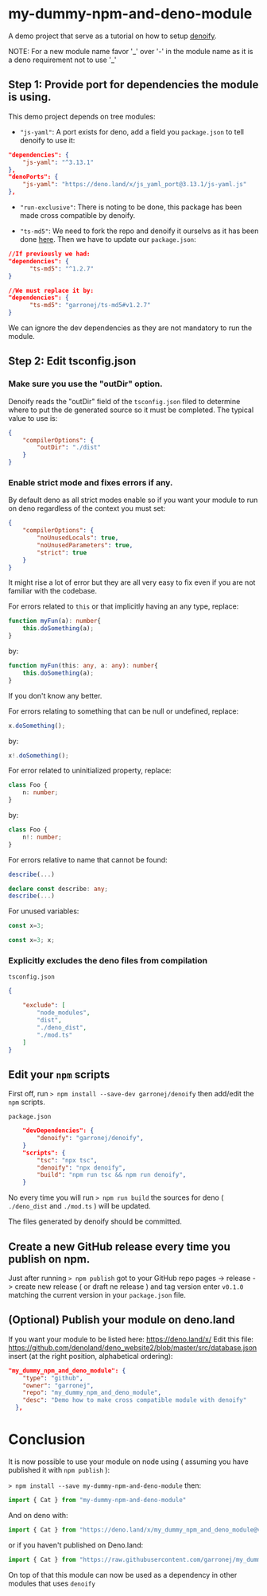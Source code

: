 
# my-dummy-npm-and-deno-module

A demo project that serve as a tutorial on how to setup [denoify](https://github.com/garronej/denoify).

NOTE: For a new module name favor '\_' over '-' in the module name as it is
a deno requirement not to use '\_'

## Step 1: Provide port for dependencies the module is using.

This demo project depends on tree modules:
  - ``"js-yaml"``: A port exists for deno, add a field you ``package.json`` to tell denoify to use it:

```json
"dependencies": {
    "js-yaml": "^3.13.1"
},
"denoPorts": {
    "js-yaml": "https://deno.land/x/js_yaml_port@3.13.1/js-yaml.js"
},
```
  - ``"run-exclusive"``: There is noting to be done, this package has been made cross compatible by denoify.

  - ``"ts-md5"``: We need to fork the repo and denoify it ourselvs as it has been done [here](https://github.com/garronej/ts-md5). Then we have to update our ``package.json``:  
  ```json
  //If previously we had: 
  "dependencies": {
        "ts-md5": "^1.2.7"
  }
  ```
  ```json
  //We must replace it by:
  "dependencies": {
        "ts-md5": "garronej/ts-md5#v1.2.7"
  }
  ```

We can ignore the dev dependencies as they are not mandatory to run the module.

## Step 2: Edit tsconfig.json 

### Make sure you use the "outDir" option.

Denoify reads the "outDir" field of the ``tsconfig.json`` filed to determine where to put the de generated source so it must be completed.
The typical value to use is: 
```json
{
    "compilerOptions": {
        "outDir": "./dist"
    }
}
```

### Enable strict mode and fixes errors if any.

By default deno as all strict modes enable so if you want your module to run on deno regardless of the context you must set: 

```json
{
    "compilerOptions": {
        "noUnusedLocals": true, 
        "noUnusedParameters": true, 
        "strict": true 
    }
}
```

It might rise a lot of error but they are all very easy to fix even if you are not familiar with the codebase. 

For errors related to ``this`` or that implicitly having an any type, replace:
```typescript
function myFun(a): number{
    this.doSomething(a);
}
```
by:
```typescript
function myFun(this: any, a: any): number{
    this.doSomething(a);
}
```
If you don't know any better.  

For errors relating to something that can be null or undefined, replace:
```typescript
x.doSomething();
```
by:
```typescript
x!.doSomething();
```

For error related to uninitialized property, replace:
```typescript
class Foo {
    n: number;
}
```
by:
```typescript
class Foo {
    n!: number;
}
```

For errors relative to name that cannot be found: 

```typescript
describe(...)
```
```typescript
declare const describe: any;
describe(...)
```

For unused variables:

```typescript
const x=3;
```
```typescript
const x=3; x;
```

### Explicitly excludes the deno files from compilation

``tsconfig.json``
```json
{

    "exclude": [
        "node_modules",
        "dist",
        "./deno_dist",
        "./mod.ts"
    ]
}
```

## Edit your ``npm`` scripts

First off, run ``> npm install --save-dev garronej/denoify`` then add/edit
the ``npm`` scripts.

``package.json``
```json
    "devDependencies": {
        "denoify": "garronej/denoify",
    }
    "scripts": {
        "tsc": "npx tsc",
        "denoify": "npx denoify",
        "build": "npm run tsc && npm run denoify",
    }
```

No every time you will run ``> npm run build`` the sources for deno ( ``./deno_dist`` and ``./mod.ts`` ) will be updated.

The files generated by denoify should be committed.

## Create a new GitHub release every time you publish on npm.

Just after running ``> npm publish`` got to your GitHub repo pages -> release -> create new release ( or draft ne release ) and tag version enter ``v0.1.0`` matching the current version in your ``package.json`` file.

## (Optional) Publish your module on deno.land

If you want your module to be listed here: https://deno.land/x/
Edit this file: https://github.com/denoland/deno_website2/blob/master/src/database.json
insert (at the right position, alphabetical ordering):
```json
"my_dummy_npm_and_deno_module": {
    "type": "github",
    "owner": "garronej",
    "repo": "my_dummy_npm_and_deno_module",
    "desc": "Demo how to make cross compatible module with denoify"
  },
```

# Conclusion

It is now possible to use your module on node using ( assuming you have published it with ``npm publish`` ):

``> npm install --save my-dummy-npm-and-deno-module``
then: 
```typescript
import { Cat } from "my-dummy-npm-and-deno-module"
```

And on deno with:

```typescript
import { Cat } from "https://deno.land/x/my_dummy_npm_and_deno_module@v0.1.0/mod.ts";
```
or if you haven't published on Deno.land:

```typescript
import { Cat } from "https://raw.githubusercontent.com/garronej/my_dummy_npm_and_deno_module/v0.1.0/mod.ts";
```

On top of that this module can now be used as a dependency in other modules that uses ``denoify``
